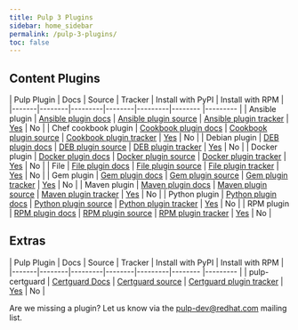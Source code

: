 ```yaml
---
title: Pulp 3 Plugins
sidebar: home_sidebar
permalink: /pulp-3-plugins/
toc: false
---
```


## Content Plugins

| Pulp Plugin | Docs | Source | Tracker | Install with PyPI | Install with RPM |
|-------|--------|---------|--------|---------|-------- |--------- |
| Ansible plugin | <a href="https://github.com/pulp/pulp_ansible/blob/master/README.rst">Ansible plugin docs</a> | <a href="https://github.com/pulp/pulp_ansible">Ansible plugin source</a> | <a href="https://pulp.plan.io/projects/ansible_plugin?jump=welcome">Ansible plugin tracker</a> | <a href="https://pypi.org/project/pulp-ansible/">Yes</a> | No |
| Chef cookbook plugin | <a href="https://github.com/gmbnomis/pulp_cookbook/blob/master/README.rst">Cookbook plugin docs</a> | <a href="https://github.com/gmbnomis/pulp_cookbook">Cookbook plugin source</a> | <a href="https://github.com/gmbnomis/pulp_cookbook/issues">Cookbook plugin tracker</a> | <a href="https://pypi.org/project/pulp-cookbook/">Yes</a> | No |
| Debian plugin | <a href="https://github.com/pulp/pulp_deb/blob/master/docs/index.rst">DEB plugin docs</a> | <a href="https://github.com/pulp/pulp_deb/tree/master">DEB plugin source</a> | <a href="https://pulp.plan.io/projects/pulp_deb?jump=welcome">DEB plugin tracker</a> | <a href="https://pypi.org/project/pulp-deb/">Yes</a> | No |
| Docker plugin | <a href="http://pulp-docker.readthedocs.io/en/latest/">Docker plugin docs</a> | <a href="https://github.com/pulp/pulp_docker">Docker plugin source</a> | <a href="https://pulp.plan.io/projects/pulp_docker?jump=welcome">Docker plugin tracker</a> | <a href="https://pypi.org/project/pulp-docker/">Yes</a> | No |
| File | <a href="https://pulp-file.readthedocs.io/en/latest/">File plugin docs</a> | <a href="https://github.com/pulp/pulp_file">File plugin source</a> | <a href="https://pulp.plan.io/projects/pulp_file?jump=welcome">File plugin tracker</a> | <a href="https://pypi.org/project/pulp-file/">Yes<a/> | No |
| Gem plugin | <a href="https://github.com/ATIX-AG/pulp_gem/blob/master/README.rst">Gem plugin docs</a> | <a href="https://github.com/ATIX-AG/pulp_gem">Gem plugin source</a> | <a href="https://github.com/ATIX-AG/pulp_gem/issues">Gem plugin tracker</a> | <a href="https://pypi.org/project/pulp-gem/">Yes</a> | No |
| Maven plugin | <a href="https://github.com/pulp/pulp_maven/blob/master/README.rst">Maven plugin docs</a> | <a href="https://github.com/pulp/pulp_maven">Maven plugin source</a> | <a href="https://pulp.plan.io/projects/maven-plugin/">Maven plugin tracker</a> | <a href="https://pypi.org/project/pulp-maven/">Yes</a> | No |
| Python plugin | <a href="http://pulp-python.readthedocs.io/en/latest/">Python plugin docs</a> | <a href="https://github.com/pulp/pulp_python/">Python plugin source</a> | <a href="https://pulp.plan.io/projects/pulp_python?jump=welcome">Python plugin tracker</a> | <a href="https://pypi.org/project/pulp-python/">Yes</a> | No |
| RPM plugin | <a href="http://pulp-rpm.readthedocs.io/en/latest/">RPM plugin docs</a> | <a href="https://github.com/pulp/pulp_rpm/">RPM plugin source</a> | <a href="https://pulp.plan.io/projects/pulp_rpm?jump=welcome">RPM plugin tracker</a> | <a href="https://pypi.org/project/pulp-rpm/">Yes</a> | No |

## Extras

| Pulp Plugin | Docs | Source | Tracker | Install with PyPI | Install with RPM |
|-------|--------|---------|--------|---------|-------- |--------- |
| pulp-certguard | <a href="https://github.com/pulp/pulp-certguard/blob/master/README.rst">Certguard Docs</a> | <a href="https://github.com/pulp/pulp-certguard">Certguard source</a> | <a href="https://pulp.plan.io/projects/certguard?jump=welcome">Certguard plugin tracker</a> | <a href="https://pypi.org/project/pulp-certguard/">Yes</a> | No |


Are we missing a plugin? Let us know via the pulp-dev@redhat.com mailing list.
